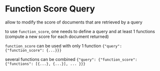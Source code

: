 # Function Score Query

allow to modify the score of documents that are retrieved by a query

to use `function_score`, one needs to define a query and at least 1 functions (compute a new score for each document returned)

`function_score` can be used with only 1 function `{"query": {"function_score": {...}}}`

several functions can be combined `{"query": {"function_score": {"functions": [{...}, {...}], ... }}}`
